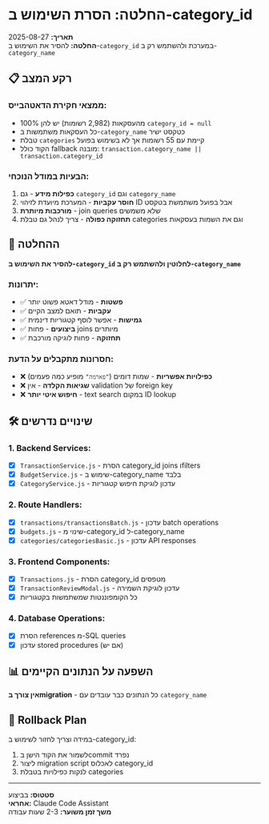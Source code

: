 # החלטה: הסרת השימוש ב-category_id

**תאריך:** 2025-08-27  
**החלטה:** להסיר את השימוש ב-`category_id` במערכת ולהשתמש רק ב-`category_name`

## 📋 רקע המצב

### ממצאי חקירת הדאטהבייס:
- 100% מהעסקאות (2,982 רשומות) יש להן `category_id = null`
- כל העסקאות משתמשות ב-`category_name` כטקסט ישיר
- טבלת `categories` קיימת עם 55 רשומות אך לא בשימוש בפועל
- הקוד כולל fallback מובנה: `transaction.category_name || transaction.category_id`

### הבעיות במודל הנוכחי:
1. **כפילות מידע** - גם `category_id` וגם `category_name` 
2. **חוסר עקביות** - המערכת מיועדת לזיהוי ID אבל בפועל משתמשת בטקסט
3. **מורכבות מיותרת** - join queries שלא משמשים
4. **תחזוקה כפולה** - צריך לנהל גם טבלת categories וגם את השמות בעסקאות

## 🎯 ההחלטה

**להסיר את השימוש ב-`category_id` לחלוטין ולהשתמש רק ב-`category_name`**

### יתרונות:
- ✅ **פשטות** - מודל דאטא פשוט יותר
- ✅ **עקביות** - תואם למצב הקיים 
- ✅ **גמישות** - אפשר לוסף קטגוריות דינמית
- ✅ **ביצועים** - פחות joins מיותרים
- ✅ **תחזוקה** - פחות לוגיקה מורכבת

### חסרונות מתקבלים על הדעת:
- ❌ **כפילויות אפשריות** - שמות דומים (`"פארמה"` מופיע כמה פעמים)
- ❌ **שגיאות הקלדה** - אין validation של foreign key
- ❌ **חיפוש איטי יותר** - text search במקום ID lookup

## 🛠️ שינויים נדרשים

### 1. Backend Services:
- [x] `TransactionService.js` - הסרת category_id joins וfilters
- [x] `BudgetService.js` - שימוש ב-category_name בלבד
- [x] `CategoryService.js` - עדכון לוגיקת חיפוש קטגוריות

### 2. Route Handlers:
- [x] `transactions/transactionsBatch.js` - עדכון batch operations
- [x] `budgets.js` - שינוי מ-category_id ל-category_name
- [x] `categories/categoriesBasic.js` - עדכון API responses

### 3. Frontend Components:
- [x] `Transactions.js` - הסרת category_id מטפסים
- [x] `TransactionReviewModal.js` - עדכון לוגיקת השמירה
- [x] כל הקומפוננטות שמשתמשות בקטגוריות

### 4. Database Operations:
- [x] הסרת references מ-SQL queries
- [x] עדכון stored procedures (אם יש)

## 📊 השפעה על הנתונים הקיימים

**אין צורך בmigration** - כל הנתונים כבר עובדים עם `category_name`

## 🔄 Rollback Plan

במידה וצריך לחזור לשימוש ב-category_id:
1. לשמור את הקוד הישן בcommit נפרד
2. ליצור migration script לאכלוס category_id
3. לנקות כפילויות בטבלת categories

---

**סטטוס:** בביצוע  
**אחראי:** Claude Code Assistant  
**משך זמן משוער:** 2-3 שעות עבודה